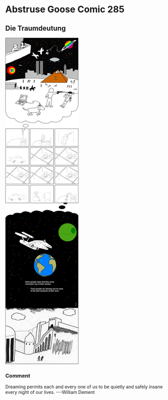 # Abstruse Goose Comic 285
## Die Traumdeutung

![image](comics/i_am_taking_an_exam_naked.png)
### Comment
Dreaming permits each and every one of us to be quietly and safely insane every night of our lives. ---William Dement
